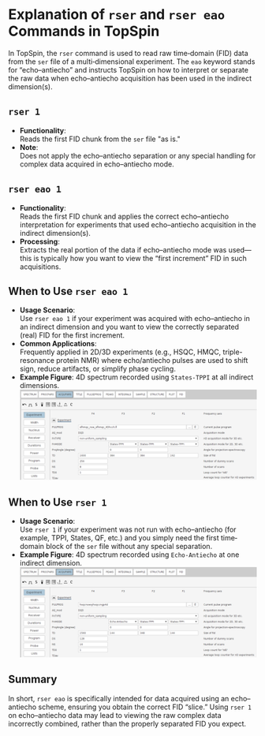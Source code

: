 # Explanation of `rser` and `rser eao` Commands in TopSpin

In TopSpin, the `rser` command is used to read raw time‐domain (FID) data from the `ser` file of a multi‐dimensional experiment. The `eao` keyword stands for “echo–antiecho” and instructs TopSpin on how to interpret or separate the raw data when echo–antiecho acquisition has been used in the indirect dimension(s).

## `rser 1`

- **Functionality**:  
  Reads the first FID chunk from the `ser` file "as is."
- **Note**:  
  Does not apply the echo–antiecho separation or any special handling for complex data acquired in echo–antiecho mode.

## `rser eao 1`

- **Functionality**:  
  Reads the first FID chunk and applies the correct echo–antiecho interpretation for experiments that used echo–antiecho acquisition in the indirect dimension(s).
- **Processing**:  
  Extracts the real portion of the data if echo–antiecho mode was used—this is typically how you want to view the “first increment” FID in such acquisitions.

## When to Use `rser eao 1`

- **Usage Scenario**:  
  Use `rser eao 1` if your experiment was acquired with echo–antiecho in an indirect dimension and you want to view the correctly separated (real) FID for the first increment.
- **Common Applications**:  
  Frequently applied in 2D/3D experiments (e.g., HSQC, HMQC, triple-resonance protein NMR) where echo/antiecho pulses are used to shift sign, reduce artifacts, or simplify phase cycling.
- **Example Figure**: 4D spectrum recorded using `States-TPPI` at all indirect dimensions.
  ![Example 4D spectrum recorded using `States-TPPI` at all indirect dimensions](../images/rser.png)

## When to Use `rser 1`

- **Usage Scenario**:  
  Use `rser 1` if your experiment was not run with echo–antiecho (for example, TPPI, States, QF, etc.) and you simply need the first time‐domain block of the `ser` file without any special separation.
- **Example Figure**: 4D spectrum recorded using `Echo-Antiecho` at one indirect dimension.
  ![Example 4D spectrum recorded using `Echo-Antiecho` at one indirect dimension](../images/rser_eao.png)

## Summary

In short, `rser eao` is specifically intended for data acquired using an echo–antiecho scheme, ensuring you obtain the correct FID “slice.” Using `rser 1` on echo–antiecho data may lead to viewing the raw complex data incorrectly combined, rather than the properly separated FID you expect.
